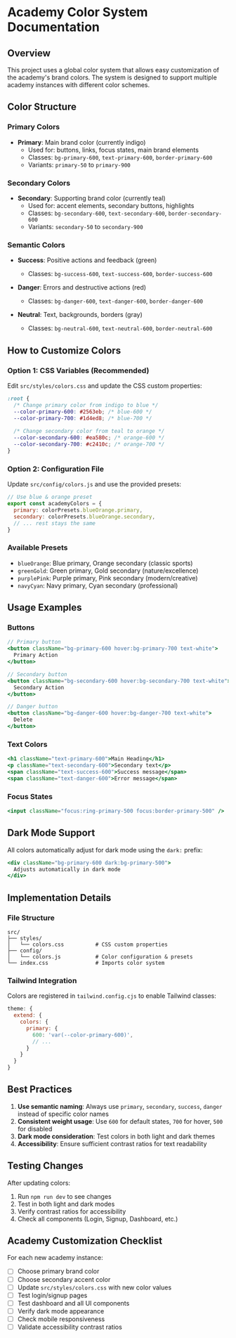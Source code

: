 # Academy Color System Documentation

## Overview

This project uses a global color system that allows easy customization of the academy's brand colors. The system is designed to support multiple academy instances with different color schemes.

## Color Structure

### Primary Colors
- **Primary**: Main brand color (currently indigo)
  - Used for: buttons, links, focus states, main brand elements
  - Classes: `bg-primary-600`, `text-primary-600`, `border-primary-600`
  - Variants: `primary-50` to `primary-900`

### Secondary Colors  
- **Secondary**: Supporting brand color (currently teal)
  - Used for: accent elements, secondary buttons, highlights
  - Classes: `bg-secondary-600`, `text-secondary-600`, `border-secondary-600`
  - Variants: `secondary-50` to `secondary-900`

### Semantic Colors
- **Success**: Positive actions and feedback (green)
  - Classes: `bg-success-600`, `text-success-600`, `border-success-600`
  
- **Danger**: Errors and destructive actions (red)
  - Classes: `bg-danger-600`, `text-danger-600`, `border-danger-600`

- **Neutral**: Text, backgrounds, borders (gray)
  - Classes: `bg-neutral-600`, `text-neutral-600`, `border-neutral-600`

## How to Customize Colors

### Option 1: CSS Variables (Recommended)
Edit `src/styles/colors.css` and update the CSS custom properties:

```css
:root {
  /* Change primary color from indigo to blue */
  --color-primary-600: #2563eb; /* blue-600 */
  --color-primary-700: #1d4ed8; /* blue-700 */
  
  /* Change secondary color from teal to orange */
  --color-secondary-600: #ea580c; /* orange-600 */
  --color-secondary-700: #c2410c; /* orange-700 */
}
```

### Option 2: Configuration File
Update `src/config/colors.js` and use the provided presets:

```javascript
// Use blue & orange preset
export const academyColors = {
  primary: colorPresets.blueOrange.primary,
  secondary: colorPresets.blueOrange.secondary,
  // ... rest stays the same
}
```

### Available Presets
- `blueOrange`: Blue primary, Orange secondary (classic sports)
- `greenGold`: Green primary, Gold secondary (nature/excellence)
- `purplePink`: Purple primary, Pink secondary (modern/creative)
- `navyCyan`: Navy primary, Cyan secondary (professional)

## Usage Examples

### Buttons
```jsx
// Primary button
<button className="bg-primary-600 hover:bg-primary-700 text-white">
  Primary Action
</button>

// Secondary button  
<button className="bg-secondary-600 hover:bg-secondary-700 text-white">
  Secondary Action
</button>

// Danger button
<button className="bg-danger-600 hover:bg-danger-700 text-white">
  Delete
</button>
```

### Text Colors
```jsx
<h1 className="text-primary-600">Main Heading</h1>
<p className="text-secondary-600">Secondary text</p>
<span className="text-success-600">Success message</span>
<span className="text-danger-600">Error message</span>
```

### Focus States
```jsx
<input className="focus:ring-primary-500 focus:border-primary-500" />
```

## Dark Mode Support

All colors automatically adjust for dark mode using the `dark:` prefix:

```jsx
<div className="bg-primary-600 dark:bg-primary-500">
  Adjusts automatically in dark mode
</div>
```

## Implementation Details

### File Structure
```
src/
├── styles/
│   └── colors.css          # CSS custom properties
├── config/
│   └── colors.js           # Color configuration & presets
└── index.css               # Imports color system
```

### Tailwind Integration
Colors are registered in `tailwind.config.cjs` to enable Tailwind classes:

```javascript
theme: {
  extend: {
    colors: {
      primary: {
        600: 'var(--color-primary-600)',
        // ...
      }
    }
  }
}
```

## Best Practices

1. **Use semantic naming**: Always use `primary`, `secondary`, `success`, `danger` instead of specific color names
2. **Consistent weight usage**: Use `600` for default states, `700` for hover, `500` for disabled
3. **Dark mode consideration**: Test colors in both light and dark themes
4. **Accessibility**: Ensure sufficient contrast ratios for text readability

## Testing Changes

After updating colors:
1. Run `npm run dev` to see changes
2. Test in both light and dark modes
3. Verify contrast ratios for accessibility
4. Check all components (Login, Signup, Dashboard, etc.)

## Academy Customization Checklist

For each new academy instance:

- [ ] Choose primary brand color
- [ ] Choose secondary accent color  
- [ ] Update `src/styles/colors.css` with new color values
- [ ] Test login/signup pages
- [ ] Test dashboard and all UI components
- [ ] Verify dark mode appearance
- [ ] Check mobile responsiveness
- [ ] Validate accessibility contrast ratios